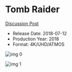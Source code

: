 # Tomb Raider

[Discussion Post](https://www.avsforum.com/threads/bass-eq-for-filtered-movies.2995212/post-56734614)

* Release Date: 2018-07-12
* Production Year: 2018
* Format: 4K/UHD/ATMOS

![img 0](https://i.imgur.com/YT1hLjW.jpg)

![img 1](https://i.imgur.com/D7ktxVq.jpg)

